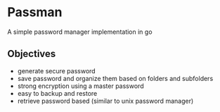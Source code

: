 # Passman

A simple password manager implementation in go

## Objectives

* generate secure password
* save password and organize them based on folders and subfolders
* strong encryption using a master password
* easy to backup and restore
* retrieve password based (similar to unix password manager)

